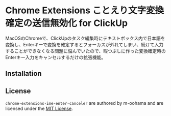 # Chrome Extensions ことえり文字変換確定の送信無効化 for ClickUp

MacOSのChromeで、ClickUpのタスク編集時にテキストボックス内で日本語を変換し、Enterキーで変換を確定するとフォーカスが外れてしまい、続けて入力することができなくなる問題に悩んでいたので、暇つぶしに作った変換確定時のEnterキー入力をキャンセルするだけの拡張機能。

## Installation

## License

`chrome-extensions-ime-enter-canceler` are authored by m-oohama and are licensed under the [MIT License](/LICENSE).
